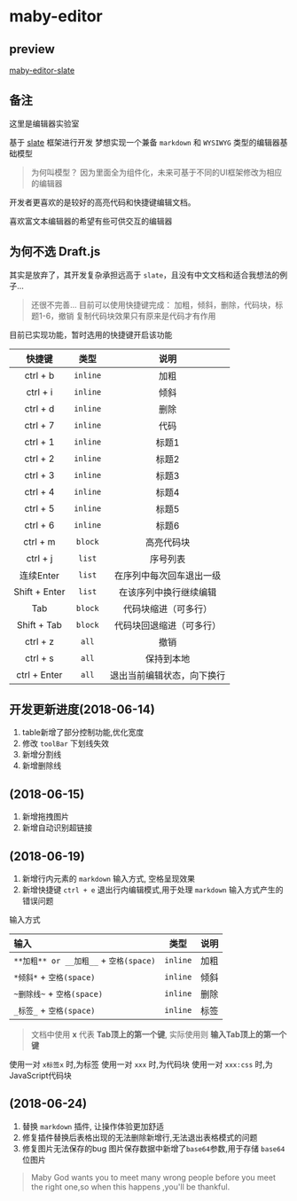 # maby-editor


## preview
[maby-editor-slate](https://liuqing650.github.io/maby-editor/preview/slateDev)

## 备注

这里是编辑器实验室

基于 [slate](https://github.com/ianstormtaylor/slate) 框架进行开发
梦想实现一个兼备 `markdown` 和 `WYSIWYG` 类型的编辑器基础模型

> 为何叫模型？
> 因为里面全为组件化，未来可基于不同的UI框架修改为相应的编辑器

开发者更喜欢的是较好的高亮代码和快捷键编辑文档。

喜欢富文本编辑器的希望有些可供交互的编辑器

## 为何不选 Draft.js

其实是放弃了，其开发复杂承担远高于 `slate`，且没有中文文档和适合我想法的例子...

> 还很不完善...
> 目前可以使用快捷键完成：
> 加粗，倾斜，删除，代码块，标题1-6，撤销
> 复制代码块效果只有原来是代码才有作用

目前已实现功能，暂时选用的快捷键开启该功能

|快捷键|类型|说明|
|:-:|:-:|:-:|
|ctrl + b|`inline`|加粗|
|ctrl + i|`inline`|倾斜|
|ctrl + d|`inline`|删除|
|ctrl + 7|`inline`|代码|
|ctrl + 1|`inline`|标题1|
|ctrl + 2|`inline`|标题2|
|ctrl + 3|`inline`|标题3|
|ctrl + 4|`inline`|标题4|
|ctrl + 5|`inline`|标题5|
|ctrl + 6|`inline`|标题6|
|ctrl + m|`block`|高亮代码块|
|ctrl + j|`list`|序号列表|
|连续Enter|`list`|在序列中每次回车退出一级|
|Shift + Enter|`list`|在该序列中换行继续编辑|
|Tab|`block`|代码块缩进（可多行）|
|Shift + Tab|`block`|代码块回退缩进（可多行）|
|ctrl + z|`all`|撤销|
|ctrl + s|`all`|保持到本地|
|ctrl + Enter|`all`|退出当前编辑状态，向下换行|

## 开发更新进度(2018-06-14)

1. table新增了部分控制功能,优化宽度
2. 修改 `toolBar` 下划线失效
3. 新增分割线
4. 新增删除线

## (2018-06-15)

1. 新增拖拽图片
2. 新增自动识别超链接

## (2018-06-19)

1. 新增行内元素的 `markdown` 输入方式, 空格呈现效果
2. 新增快捷键 `ctrl + e` 退出行内编辑模式,用于处理 `markdown` 输入方式产生的错误问题

输入方式

|输入|类型|说明|
|:-|:-:|:-:|
|`**加粗** or __加粗__` + `空格(space)`|`inline`|加粗|
|`*倾斜*` + `空格(space)`|`inline`|倾斜|
|`~删除线~` + `空格(space)`|`inline`|删除|
|`_标签_` + `空格(space)`|`inline`|标签|

> 文档中使用 **x** 代表 **Tab顶上的第一个键**, 实际使用则 **输入Tab顶上的第一个键**

使用一对 `x标签x` 时,为标签
使用一对 `xxx` 时,为代码块
使用一对 `xxx:css` 时,为JavaScript代码块

## (2018-06-24)

1. 替换 `markdown` 插件, 让操作体验更加舒适
2. 修复插件替换后表格出现的无法删除新增行,无法退出表格模式的问题
3. 修复图片无法保存的bug
  图片保存数据中新增了`base64`参数,用于存储 `base64` 位图片

> Maby God wants you to meet many wrong people before you meet the right one,so when this happens ,you'll be thankful.